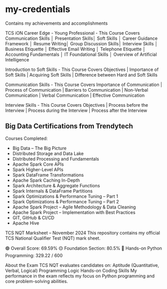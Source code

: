 # my-credentials
Contains my achievements and accomplishments

TCS iON Career Edge - Young Professional -
This Course Covers Communication Skills │ Presentation Skills│ Soft Skills │ Career Guidance Framework │ Resume Writing│ Group Discussion Skills│ Interview Skills │ Business Etiquette │ Effective Email Writing │ Telephone Etiquette │ Accounting Fundamentals │ IT Foundational Skills │ Overview of Artificial Intelligence

Introduction to Soft Skills -
This Course Covers Objectives | Importance of Soft Skills | Acquiring Soft Skills | Difference between Hard and Soft Skills

Communication Skills -
This Course Covers Importance of Communication | Process of Communication | Barriers to Communication | Non-Verbal Communication | Verbal Communication | Effective Communication

Interview Skills - 
This Course Covers Objectives | Process before the Interview | Process during the Interview | Process after the Interview

## Big Data Certifications from Trendytech

Courses Completed:

- Big Data – The Big Picture  
- Distributed Storage and Data Lake  
- Distributed Processing and Fundamentals  
- Apache Spark Core APIs  
- Spark Higher-Level APIs  
- Spark DataFrame Transformations  
- Apache Spark Caching In-Depth  
- Spark Architecture & Aggregate Functions  
- Spark Internals & DataFrame Partitions  
- Spark Optimizations & Performance Tuning – Part 1  
- Spark Optimizations & Performance Tuning – Part 2  
- Apache Spark Project – Agile Methodology & Data Cleaning  
- Apache Spark Project – Implementation with Best Practices  
- GIT, GitHub & CI/CD  
- Apache Hive  

TCS NQT Marksheet – November 2024
This repository contains my official TCS National Qualifier Test (NQT) mark sheet.

🟢 Overall Score: 69.59%
🟡 Foundation Section: 80.5%
🔵 Hands-on Python Programming: 329.22 / 600

About the Exam
TCS NQT evaluates candidates on:
Aptitude (Quantitative, Verbal, Logical)
Programming Logic
Hands-on Coding Skills
My performance in the exam reflects my focus on Python programming and core problem-solving abilities.
